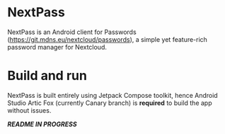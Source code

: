 # NextPass
NextPass is an Android client for Passwords (https://git.mdns.eu/nextcloud/passwords), a simple yet feature-rich password manager for Nextcloud.


# Build and run
NextPass is built entirely using Jetpack Compose toolkit, hence Android Studio Artic Fox (currently Canary branch) is **required** to build the app without issues.


***README IN PROGRESS***
